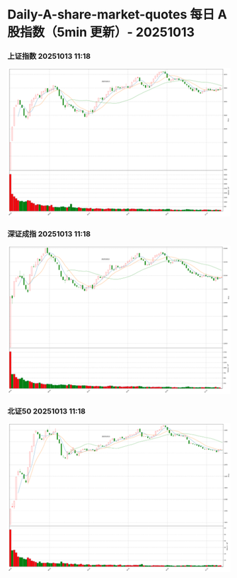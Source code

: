
# Daily-A-share-market-quotes 每日 A 股指数（5min 更新）- 20251013

### 上证指数 20251013 11:18
![](./fig/2025/10/20251013-sh000001.png)

### 深证成指 20251013 11:18
![](./fig/2025/10/20251013-sz399001.png)

### 北证50 20251013 11:18
![](./fig/2025/10/20251013-bj899050.png)
